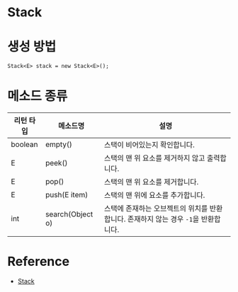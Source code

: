 # Stack

# 생성 방법

```
Stack<E> stack = new Stack<E>();
```

# 메소드 종류

| 리턴 타입 | 메소드명         | 설명                                                                                |
| --------- | ---------------- | ----------------------------------------------------------------------------------- |
| boolean   | empty()          | 스택이 비어있는지 확인합니다.                                                       |
| E         | peek()           | 스택의 맨 위 요소를 제거하지 않고 출력합니다.                                       |
| E         | pop()            | 스택의 맨 위 요소를 제거합니다.                                                     |
| E         | push(E item)     | 스택의 맨 위에 요소를 추가합니다.                                                   |
| int       | search(Object o) | 스택에 존재하는 오브젝트의 위치를 반환합니다. 존재하지 않는 경우 `-1`을 반환합니다. |

# Reference

- [Stack](https://docs.oracle.com/javase/7/docs/api/java/util/Stack.html)
